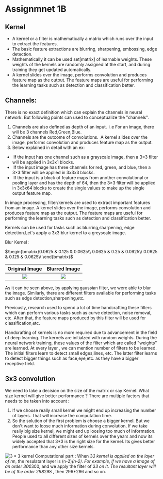 # Assignmnet 1B

## Kernel
- A kernel or a filter is mathematically a matrix which runs over the input to extract the features. 
- The basic feature extractions are blurring, sharpening, embossing, edge detection. 
- Mathematically it can be used set[matrix] of learnable weights. These weights of the kernels are randomly assigned at the start, and during training they get updated automatically. 
- A kernel slides over the image, performs convolution and produces feature map as the output. The feature maps are useful for performing the learning tasks such as detection and classification better.

## Channels: 

There is no exact definition which can explain the channels in neural network. But following points can used to conceptualize the "channels".
1) Channels are also defined as depth of an input.
​	i.e For an image, there will be 3 channels Red,Green,Blue.
2) Channels are the outcome of convolutions.
​	A kernel slides over the image, performs convolution and produces feature map as the output. 
3) Below explained in detail with an ex: 

- ​	If the input has one channel such as a grayscale image, then a 3×3 filter will be applied in 3x3x1 blocks.
- ​	If the input image has three channels for red, green, and blue, then a 3×3 filter will be applied in 3x3x3 blocks.
- ​	If the input is a block of feature maps from another convolutional or pooling layer and has the depth of 64, then the 3×3 filter will be applied in 3x3x64 blocks to create the single values to make up the single output feature map.

In image processing, filter/kernels are used to extract important features from an image. A kernel slides over the image, performs convolution and produces feature map as the output. The feature maps are useful for performing the learning tasks such as detection and classification better.

Kernels can be used for tasks such as blurring,sharpening, edge detection.Let's apply a 3x3 blur kernel to a greyscale image.

Blur Kernel :

$\begin{bmatrix}0.0625 & 0.125 & 0.0625\\
​                0.0625 & 0.25 & 0.0625\\
​                0.0625 & 0.125 & 0.0625\\
\end{bmatrix}$



|                Original Image                 |                     Blurred Image                     |
| :-------------------------------------------: | :---------------------------------------------------: |
| ![](https://image.ibb.co/bTFGuS/einstein.jpg) | ![](https://image.ibb.co/dsMZg7/blurred_einstein.jpg) |


As it can be seen above, by applying gaussian filter, we were able to blur the image. Similarly, there are different filters available for performing tasks such as edge detection,sharpening,etc.

Previously, research used to spend a lot of time handcrafting these filters which can perform various tasks such as curve detection, noise removal, etc. After that, the feature maps produced by this filter will be used for classification,etc.

Handcrafting of kernels is no more required due to advancement in the field of deep learning. The kernels are initialzed with random weights. During the neural network training, these values of the filter which are called "weights" are learned. At every layer , we can mention number of filters to be learned. The initial filters learn to detect small edges,lines, etc. The latter filter learns to detect bigger things such as face,eye,etc. as they have a bigger receptive field.



## 3x3 convolution

We need to take a decision on the size of the matrix or say Kernel.
What size kernel will give better performance ?
There are multiple factors that needs to be taken into account : 
1) If we choose really small kernel we might end up increasing the number of layers. That will increase the computation time.
2) So the solution of the first problem is choose a bigger kernel. But we don't want to loose much information during convolution. If we take really big size kernel, we might end up loosing too much of information.
People used to all different sizes of kernels over the years and now its widely accepted that 3*3 is the right size for the kernel.
Its gives better performance than any other size kernels.

![3 * 3 kernel](https://cdn-images-1.medium.com/max/1600/1*7S266Kq-UCExS25iX_I_AQ.png)
Computational part :
When 3*3 kernel is applied on the layer of n*n, the resulatant layer is (n-2)*(n-2).
For example, if we have a image of an order 300*300, and we apply the filter of 3*3 on it. The resultant layer will be of the order 298*298 , then 296*296 and so on.
